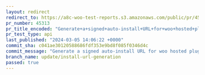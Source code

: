 ```yaml
---
layout: redirect
redirect_to: https://a8c-woo-test-reports.s3.amazonaws.com/public/pr/45313/api/index.html
pr_number: 45313
pr_title_encoded: "Generate+a+signed+auto-install+URL+for+woo+hosted+plugins+without+helper+API"
pr_test_type: api
last_published: "2024-03-05 14:06:22 +0000"
commit_sha: c041ae30120588686fdf353e9bd8f085f0346d4c
commit_message: "Generate a signed auto-install URL for woo hosted plugins without hel…"
branch_name: update/install-url-generation
passed: true
---
```

